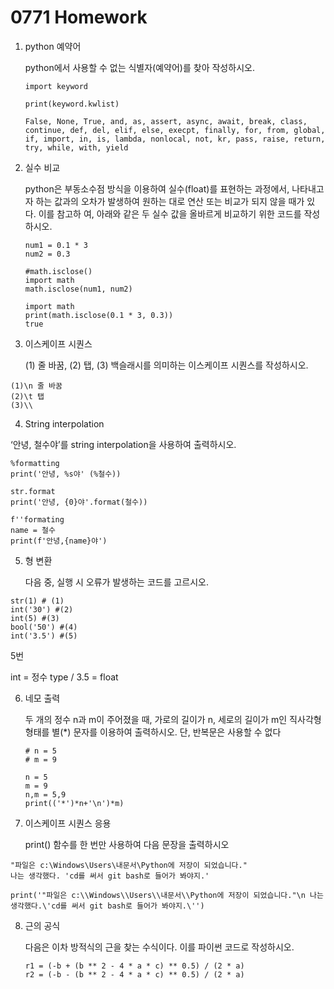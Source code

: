 # 0771 Homework

1. python 예약어

   python에서 사용할 수 없는 식별자(예약어)를 찾아 작성하시오.

   ```
   import keyword
   
   print(keyword.kwlist)
   
   False, None, True, and, as, assert, async, await, break, class, continue, def, del, elif, else, execpt, finally, for, from, global, if, import, in, is, lambda, nonlocal, not, kr, pass, raise, return, try, while, with, yield
   ```

   

2. 실수 비교

   python은 부동소수점 방식을 이용하여 실수(float)를 표현하는 과정에서, 나타내고자 하는 값과의 오차가 발생하여 원하는 대로 연산 또는 비교가 되지 않을 때가 있다. 이를 참고하 여, 아래와 같은 두 실수 값을 올바르게 비교하기 위한 코드를 작성하시오.

   ``` 
   num1 = 0.1 * 3
   num2 = 0.3
   
   #math.isclose()
   import math
   math.isclose(num1, num2)
   
   import math
   print(math.isclose(0.1 * 3, 0.3))
   true
   ```
   
   
   
3. 이스케이프 시퀀스

   (1) 줄 바꿈, (2) 탭, (3) 백슬래시를 의미하는 이스케이프 시퀀스를 작성하시오.

```
(1)\n 줄 바꿈
(2)\t 탭
(3)\\
```





4. String interpolation

‘안녕, 철수야’를 string interpolation을 사용하여 출력하시오.

```
%formatting
print('안녕, %s야' (%철수))

str.format
print('안녕, {0}야'.format(철수))

f''formating
name = 철수
print(f'안녕,{name}야')

```



5. 형 변환

   다음 중, 실행 시 오류가 발생하는 코드를 고르시오.

```
str(1) # (1)
int('30') #(2)
int(5) #(3)
bool('50') #(4)
int('3.5') #(5)
```

5번 

int = 정수 type / 3.5 = float



6. 네모 출력

   두 개의 정수 n과 m이 주어졌을 때, 가로의 길이가 n, 세로의 길이가 m인 직사각형 형태를 별(*) 문자를 이용하여 출력하시오. 단, 반복문은 사용할 수 없다

   ```
   # n = 5
   # m = 9
   
   n = 5
   m = 9
   n,m = 5,9
   print(('*')*n+'\n')*m)
   ```

   

7. 이스케이프 시퀀스 응용

   print() 함수를 한 번만 사용하여 다음 문장을 출력하시오

```
"파일은 c:\Windows\Users\내문서\Python에 저장이 되었습니다."
나는 생각했다. 'cd를 써서 git bash로 들어가 봐야지.'

print('"파일은 c:\\Windows\\Users\\내문서\\Python에 저장이 되었습니다."\n 나는생각했다.\'cd를 써서 git bash로 들어가 봐야지.\'')
```





8. 근의 공식

   다음은 이차 방적식의 근을 찾는 수식이다. 이를 파이썬 코드로 작성하시오.

   ```
   r1 = (-b + (b ** 2 - 4 * a * c) ** 0.5) / (2 * a)
   r2 = (-b - (b ** 2 - 4 * a * c) ** 0.5) / (2 * a)
   ```

   